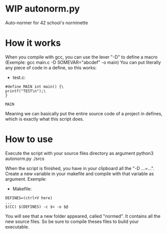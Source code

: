 # WIP autonorm.py
Auto-normer for 42 school's norminette

# How it works
When you compile with gcc, you can use the lever "-D" to define a macro (Exemple: gcc main.c -D SOMEVAR="abcdef" -o main)
You can put literally any piece of code in a define, so this works:

- test.c:
```
#define MAIN int main() {\
printf("TEST\n");\
}

MAIN
```
Meaning we can basically put the entire source code of a project in defines, which is exactly what this script does.

# How to use
Execute the script with your source files directory as argument
python3 autonorm.py ./srcs

When the script is finished, you have in your clipboard all the "-D ...=...". Create a new variable in your makefile and compile with that variable as argument.
Exemple:

- Makefile:
```
DEFINES=(ctrl+V here)
...
$(CC) $(DEFINES) -c $< -o $@
```

You will see that a new folder appeared, called "normed". It contains all the new source files. So be sure to compile theses files to build your executable.
